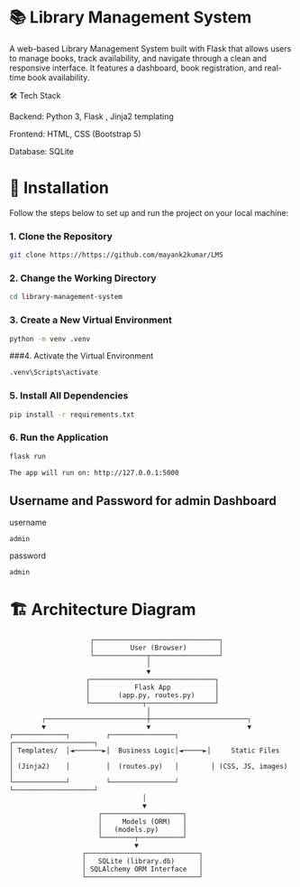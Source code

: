 # 📚 Library Management System

A web-based Library Management System built with Flask that allows users to manage books, track availability, and navigate through a clean and responsive interface. It features a dashboard, book registration, and real-time book availability.

🛠 Tech Stack

Backend: Python 3, Flask , Jinja2 templating

Frontend: HTML, CSS (Bootstrap 5)

Database: SQLite

# 🚀 Installation

Follow the steps below to set up and run the project on your local machine:

### 1. Clone the Repository

```bash
git clone https://https://github.com/mayank2kumar/LMS
```
### 2. Change the Working Directory
```bash
cd library-management-system
```
### 3. Create a New Virtual Environment
``` bash
python -m venv .venv
```
###4. Activate the Virtual Environment
``` bash
.venv\Scripts\activate
```
### 5. Install All Dependencies
``` bash
pip install -r requirements.txt
```
### 6. Run the Application
``` bash
flask run

The app will run on: http://127.0.0.1:5000
```
## Username and Password for admin Dashboard
username
```
admin
```
password
```
admin
```


# 🏗️ Architecture Diagram

```
                    ┌───────────────────────────────┐
                    │         User (Browser)        │
                    └─────────────┬─────────────────┘
                                  │
                                  ▼
                   ┌───────────────────────────────┐
                   │           Flask App           │
                   │       (app.py, routes.py)     │
                   └─────────────┬─────────────────┘
                                  │
        ┌─────────────────────────┼────────────────────────┐
        ▼                         ▼                        ▼
┌─────────────┐         ┌────────────────┐        ┌────────────────────┐
│ Templates/  │◄───────►│  Business Logic│◄─────►│     Static Files    │
│ (Jinja2)    │         │  (routes.py)   │        │ (CSS, JS, images)  │
└─────────────┘         └────────────────┘        └────────────────────┘
                                 │
                                 ▼
                      ┌────────────────────┐
                      │     Models (ORM)   │
                      │   (models.py)      │
                      └────────┬───────────┘
                               ▼
                  ┌────────────────────────────┐
                  │   SQLite (library.db)      │
                  │ SQLAlchemy ORM Interface   │
                  └────────────────────────────┘
```

